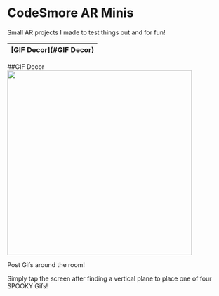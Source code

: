 # CodeSmore AR Minis
 Small AR projects I made to test things out and for fun!
 
 [GIF Decor](#GIF Decor) |
 --- |

##GIF Decor
<img src="https://github.com/CodeSmore/AR-Minis/blob/main/Images/GIF%20Decor%20Demo.gif" width="420">

Post Gifs around the room! 

Simply tap the screen after finding a vertical plane to place one of four SPOOKY Gifs! 
